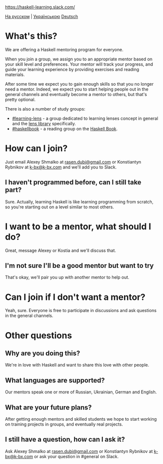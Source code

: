 https://haskell-learning.slack.com/

[На русском](https://github.com/haskell-learning-group/haskell-learning-group/blob/master/README.ru.md) | [Українською](https://github.com/haskell-learning-group/haskell-learning-group/blob/master/README.uk.md) [Deutsch](https://github.com/haskell-learning-group/haskell-learning-group/blob/master/README.de.md)

# What's this?
We are offering a Haskell mentoring program for everyone.

When you join a group, we assign you to an appropriate mentor based on your skill level and preferences. Your mentor will track your progress, and guide your learning experience by providing exercises and reading materials.

After some time we expect you to gain enough skills so that you no longer need a mentor. Indeed, we expect you to start helping people out in the general channels and eventually become a mentor to others, but that's pretty optional.

There is also a number of study groups:

- [#learning-lens](https://haskell-learning.slack.com/messages/learning-lens/) - a group dedicated to learning lenses concept in general and the [lens library](https://hackage.haskell.org/package/lens) specifically.
- [#haskellbook](https://haskell-learning.slack.com/messages/haskellbook/) - a reading group on the [Haskell Book](http://haskellbook.com/).

# How can I join?
Just email Alexey Shmalko at <rasen.dubi@gmail.com> or Konstiantyn Rybnikov at <k-bx@k-bx.com> and we'll add you to Slack.

## I haven't programmed before, can I still take part?
Sure. Actually, learning Haskell is like learning programming from scratch, so you're starting out on a level similar to most others.

# I want to be a mentor, what should I do?
Great, message Alexey or Kostia and we'll discuss that.

## I'm not sure I'll be a good mentor but want to try
That's okay, we'll pair you up with another mentor to help out.

# Can I join if I don't want a mentor?
Yeah, sure. Everyone is free to participate in discussions and ask questions in the general channels.

# Other questions

## Why are you doing this?
We're in love with Haskell and want to share this love with other people.

## What languages are supported?
Our mentors speak one or more of Russian, Ukrainian, German and English.

## What are your future plans?
After getting enough mentors and skilled students we hope to start working on training projects in groups, and eventually real projects.

## I still have a question, how can I ask it?
Ask Alexey Shmalko at <rasen.dubi@gmail.com> or Konstiantyn Rybnikov at <k-bx@k-bx.com> or ask your question in #general on Slack.
